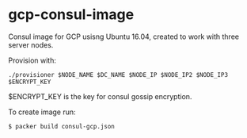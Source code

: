 # gcp-consul-image

Consul image for GCP usisng Ubuntu 16.04, created to work with three server nodes.

Provision with:
```Console
./provisioner $NODE_NAME $DC_NAME $NODE_IP $NODE_IP2 $NODE_IP3 $ENCRYPT_KEY
```

$ENCRYPT_KEY is the key for consul gossip encryption.

To create  image run:
```Console
$ packer build consul-gcp.json 

```

